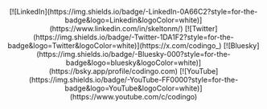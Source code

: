 <p align="center">
  [![LinkedIn](https://img.shields.io/badge/-LinkedIn-0A66C2?style=for-the-badge&logo=Linkedin&logoColor=white)](https://www.linkedin.com/in/skeltonm/)
[![Twitter](https://img.shields.io/badge/-Twitter-1DA1F2?style=for-the-badge&logo=Twitter&logoColor=white)](https://x.com/codingo_)
[![Bluesky](https://img.shields.io/badge/-Bluesky-000?style=for-the-badge&logo=bluesky&logoColor=white)](https://bsky.app/profile/codingo.com)
[![YouTube](https://img.shields.io/badge/-YouTube-FF0000?style=for-the-badge&logo=YouTube&logoColor=white)](https://www.youtube.com/c/codingo)
</p>
